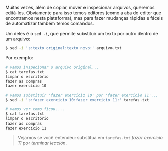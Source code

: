 Muitas vezes, além de copiar, mover e inspecionar arquivos, queremos editá-los. Obviamente para isso temos editores (como a aba do editor que encontramos nesta plataforma), mas para fazer mudanças rápidas e fáceis de automatizar também temos comandos.

Um deles é o `sed -i`, que permite substituir um texto por outro dentro de um arquivo:

```bash
$ sed -i 's:texto original:texto novo:' arquivo.txt
```

Por exemplo:

```bash
# vamos inspecionar o arquivo original...
$ cat tarefas.txt
limpar o escritório
fazer as compras
fazer exercício 10

# vamos substituir 'fazer exercicio 10' por 'fazer exercicio 11'...
$ sed -i 's:fazer exercicio 10:fazer exercicio 11:' tarefas.txt

# vamos ver como ficou....
$ cat tarefas.txt
limpar o escritório
fazer as compras
fazer exercício 11
```

> Vejamos se você entendeu: substitua em `tarefas.txt` _fazer exercicio 11_ por _terminar lección_.
